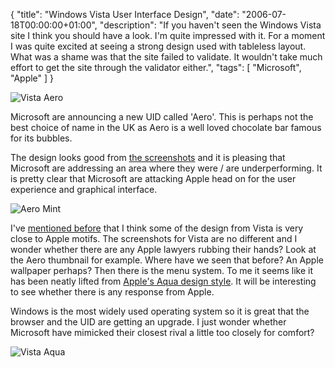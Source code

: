 {
  "title": "Windows Vista User Interface Design",
  "date": "2006-07-18T00:00:00+01:00",
  "description": "If you haven't seen the Windows Vista site I think you should have a look. I'm quite impressed with it. For a moment I was quite excited at seeing a strong design used with tableless layout. What was a shame was that the site failed to validate. It wouldn't take much effort to get the site through the validator either.",
  "tags": [
    "Microsoft",
    "Apple"
  ]
}

![Vista Aero][1]

Microsoft are announcing a new UID called 'Aero'. This is perhaps not the best choice of name in the UK as Aero is a well loved chocolate bar famous for its bubbles.   
  
The design looks good from [the screenshots][2] and it is pleasing that Microsoft are addressing an area where they were / are underperforming. It is pretty clear that Microsoft are attacking Apple head on for the user experience and graphical interface. 

![Aero Mint][3]

I've [mentioned before][4] that I think some of the design from Vista is very close to Apple motifs. The screenshots for Vista are no different and I wonder whether there are any Apple lawyers rubbing their hands? Look at the Aero thumbnail for example. Where have we seen that before? An Apple wallpaper perhaps? Then there is the menu system. To me it seems like it has been neatly lifted from [Apple's Aqua design style][5]. It will be interesting to see whether there is any response from Apple.

Windows is the most widely used operating system so it is great that the browser and the UID are getting an upgrade. I just wonder whether Microsoft have mimicked their closest rival a little too closely for comfort?

![Vista Aqua][6]

 [1]: http://shapeshed.com/images/articles/expwinvista_highlight_aero.png 
 [2]: http://www.microsoft.com/windowsvista/experiences/aero.mspx
 [3]: http://shapeshed.com/images/articles/AeroMint.jpg 
 [4]: http://www.shapeshed.com/journal/mac_motifs_on_windows_messenger_live_design/
 [5]: http://www.apple.com/macosx/overview/aquauserinterface.html
 [6]: http://shapeshed.com/images/articles/vista_aqua.jpg 
